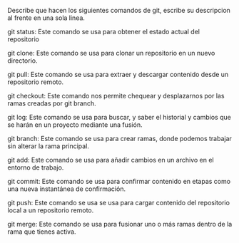 Describe que hacen los siguientes comandos de git, escribe su descripcion al frente en una sola linea.

git status: Este comando se usa para obtener el estado actual del repositorio

git clone: Este comando se usa para clonar un repositorio en un nuevo directorio.

git pull: Este comando se usa para extraer y descargar contenido desde un repositorio remoto.

git checkout: Este comando nos permite chequear y desplazarnos por las ramas creadas por git branch.

git log: Este comando se usa para buscar, y saber el historial y cambios que se harán en un proyecto mediante una fusión.

git branch: Este comando se usa para crear ramas, donde podemos trabajar sin alterar la rama principal.

git add: Este comando se usa para añadir cambios en un archivo en el entorno de trabajo.

git commit: Este comando se usa para confirmar contenido en etapas como una nueva instantánea de confirmación.

git push: Este comando se usa se usa para cargar contenido del repositorio local a un repositorio remoto.

git merge: Este comando se usa para fusionar uno o más ramas dentro de la rama que tienes activa.
